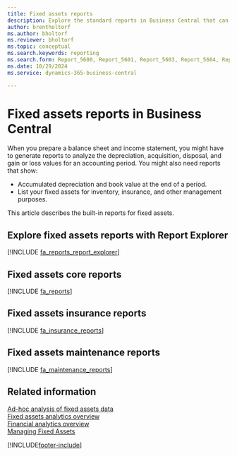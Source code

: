```yaml
---
title: Fixed assets reports
description: Explore the standard reports in Business Central that can help you track and manage your fixed assets.
author: brentholtorf
ms.author: bholtorf
ms.reviewer: bholtorf
ms.topic: conceptual
ms.search.keywords: reporting
ms.search.form: Report_5600, Report_5601, Report_5603, Report_5604, Report_5605, Report_5606, Report_5607, Report_5608, Report_5610, Report_5611
ms.date: 10/29/2024
ms.service: dynamics-365-business-central

---
```

# Fixed assets reports in Business Central

When you prepare a balance sheet and income statement, you might have to generate reports to analyze the depreciation, acquisition, disposal, and gain or loss values for an accounting period. You might also need reports that show:

* Accumulated depreciation and book value at the end of a period.
* List your fixed assets for inventory, insurance, and other management purposes.


This article describes the built-in reports for fixed assets.

## Explore fixed assets reports with Report Explorer

[!INCLUDE [fa_reports_report_explorer](includes/fa-reports-report-explorer-include.md)]

## Fixed assets core reports

[!INCLUDE [fa_reports](includes/fa-reports-include.md)]

## Fixed assets insurance reports

[!INCLUDE [fa_insurance_reports](includes/fa-insurance-reports-include.md)]

## Fixed assets maintenance reports

[!INCLUDE [fa_maintenance_reports](includes/fa-maintenance-reports-include.md)]


## Related information

[Ad-hoc analysis of fixed assets data](ad-hoc-analysis-fa.md)  
[Fixed assets analytics overview](fa-analytics-overview.md)  
[Financial analytics overview](bi.md)  
[Managing Fixed Assets](fa-manage.md)  

[!INCLUDE[footer-include](includes/footer-banner.md)]
